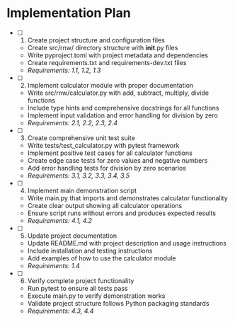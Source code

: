 # Implementation Plan

- [ ] 1. Create project structure and configuration files
  - Create src/rnw/ directory structure with __init__.py files
  - Write pyproject.toml with project metadata and dependencies
  - Create requirements.txt and requirements-dev.txt files
  - _Requirements: 1.1, 1.2, 1.3_

- [ ] 2. Implement calculator module with proper documentation
  - Write src/rnw/calculator.py with add, subtract, multiply, divide functions
  - Include type hints and comprehensive docstrings for all functions
  - Implement input validation and error handling for division by zero
  - _Requirements: 2.1, 2.2, 2.3, 2.4_

- [ ] 3. Create comprehensive unit test suite
  - Write tests/test_calculator.py with pytest framework
  - Implement positive test cases for all calculator functions
  - Create edge case tests for zero values and negative numbers
  - Add error handling tests for division by zero scenarios
  - _Requirements: 3.1, 3.2, 3.3, 3.4, 3.5_

- [ ] 4. Implement main demonstration script
  - Write main.py that imports and demonstrates calculator functionality
  - Create clear output showing all calculator operations
  - Ensure script runs without errors and produces expected results
  - _Requirements: 4.1, 4.2_

- [ ] 5. Update project documentation
  - Update README.md with project description and usage instructions
  - Include installation and testing instructions
  - Add examples of how to use the calculator module
  - _Requirements: 1.4_

- [ ] 6. Verify complete project functionality
  - Run pytest to ensure all tests pass
  - Execute main.py to verify demonstration works
  - Validate project structure follows Python packaging standards
  - _Requirements: 4.3, 4.4_